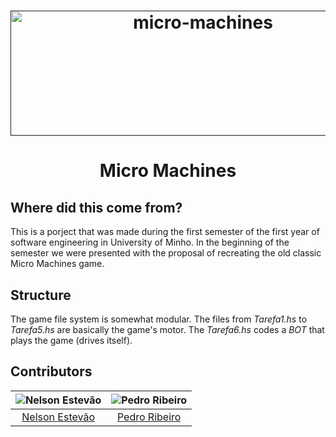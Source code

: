 <h1 align="center">
  <a target="_blank" href=""/>
    <img src="https://pre00.deviantart.net/a280/th/pre/f/2015/165/f/9/micromachines_logo_by_neorame-d8x92xj.png" alt="micro-machines" height="200px" width="600px">
  </a>
</h1>
<center>
<h1>
Micro Machines
</h1>
</center>

## Where did this come from?
This is a porject that was made during the first semester of the first year of software engineering in University of Minho.
In the beginning of the semester we were presented with the proposal of recreating the old classic Micro Machines game.

## Structure
The game file system is somewhat modular. The files from *Tarefa1.hs* to *Tarefa5.hs* are basically the game's motor. The *Tarefa6.hs* codes a *BOT* that plays the game (drives itself).

## Contributors
| ![Nelson Estevão][nelson-pic] | ![Pedro Ribeiro][pedro-pic] |
| :---------------------------: | :-------------------------: | 
|   [Nelson Estevão][nelson]    |   [Pedro Ribeiro][pedro]    |

[nelson]: https://github.com/nelsonmestevao
[nelson-pic]: https://github.com/nelsonmestevao.png?size=120
[pedro]: https://github.com/pedroribeiro22
[pedro-pic]: https://github.com/pedroribeiro22.png?size=120
[rui]: https://github.com/ruimendes29
[rui-pic]: https://github.com/ruimendes29.png?size=120

